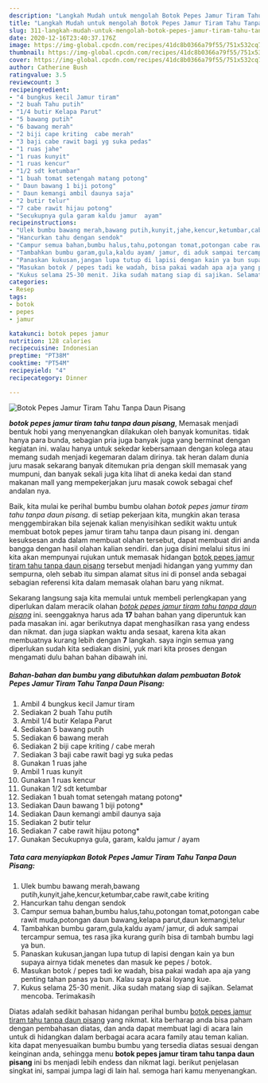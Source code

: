 ```yaml
---
description: "Langkah Mudah untuk mengolah Botok Pepes Jamur Tiram Tahu Tanpa Daun Pisang yang Enak Banget"
title: "Langkah Mudah untuk mengolah Botok Pepes Jamur Tiram Tahu Tanpa Daun Pisang yang Enak Banget"
slug: 311-langkah-mudah-untuk-mengolah-botok-pepes-jamur-tiram-tahu-tanpa-daun-pisang-yang-enak-banget
date: 2020-12-16T23:40:37.176Z
image: https://img-global.cpcdn.com/recipes/41dc8b0366a79f55/751x532cq70/botok-pepes-jamur-tiram-tahu-tanpa-daun-pisang-foto-resep-utama.jpg
thumbnail: https://img-global.cpcdn.com/recipes/41dc8b0366a79f55/751x532cq70/botok-pepes-jamur-tiram-tahu-tanpa-daun-pisang-foto-resep-utama.jpg
cover: https://img-global.cpcdn.com/recipes/41dc8b0366a79f55/751x532cq70/botok-pepes-jamur-tiram-tahu-tanpa-daun-pisang-foto-resep-utama.jpg
author: Catherine Bush
ratingvalue: 3.5
reviewcount: 3
recipeingredient:
- "4 bungkus kecil Jamur tiram"
- "2 buah Tahu putih"
- "1/4 butir Kelapa Parut"
- "5 bawang putih"
- "6 bawang merah"
- "2 biji cape kriting  cabe merah"
- "3 baji cabe rawit bagi yg suka pedas"
- "1 ruas jahe"
- "1 ruas kunyit"
- "1 ruas kencur"
- "1/2 sdt ketumbar"
- "1 buah tomat setengah matang potong"
- " Daun bawang 1 biji potong"
- " Daun kemangi ambil daunya saja"
- "2 butir telur"
- "7 cabe rawit hijau potong"
- "Secukupnya gula garam kaldu jamur  ayam"
recipeinstructions:
- "Ulek bumbu bawang merah,bawang putih,kunyit,jahe,kencur,ketumbar,cabe rawit,cabe kriting"
- "Hancurkan tahu dengan sendok"
- "Campur semua bahan,bumbu halus,tahu,potongan tomat,potongan cabe rawit muda,potongan daun bawang,kelapa parut,daun kemangi,telur"
- "Tambahkan bumbu garam,gula,kaldu ayam/ jamur, di aduk sampai tercampur semua, tes rasa jika kurang gurih bisa di tambah bumbu lagi ya bun."
- "Panaskan kukusan,jangan lupa tutup di lapisi dengan kain ya bun supaya airnya tidak menetes dan masuk ke pepes / botok."
- "Masukan botok / pepes tadi ke wadah, bisa pakai wadah apa aja yang penting tahan panas ya bun. Kalau saya pakai loyang kue."
- "Kukus selama 25-30 menit. Jika sudah matang siap di sajikan. Selamat mencoba. Terimakasih"
categories:
- Resep
tags:
- botok
- pepes
- jamur

katakunci: botok pepes jamur 
nutrition: 128 calories
recipecuisine: Indonesian
preptime: "PT38M"
cooktime: "PT54M"
recipeyield: "4"
recipecategory: Dinner

---
```



![Botok Pepes Jamur Tiram Tahu Tanpa Daun Pisang](https://img-global.cpcdn.com/recipes/41dc8b0366a79f55/751x532cq70/botok-pepes-jamur-tiram-tahu-tanpa-daun-pisang-foto-resep-utama.jpg)

<b><i>botok pepes jamur tiram tahu tanpa daun pisang</i></b>, Memasak menjadi bentuk hobi yang menyenangkan dilakukan oleh banyak komunitas. tidak hanya para bunda, sebagian pria juga banyak juga yang berminat dengan kegiatan ini. walau hanya untuk sekedar kebersamaan dengan kolega atau memang sudah menjadi kegemaran dalam dirinya. tak heran dalam dunia juru masak sekarang banyak ditemukan pria dengan skill memasak yang mumpuni, dan banyak sekali juga kita lihat di aneka kedai dan stand makanan mall yang mempekerjakan juru masak cowok sebagai chef andalan nya.

Baik, kita mulai ke perihal bumbu bumbu olahan <i>botok pepes jamur tiram tahu tanpa daun pisang</i>. di setiap pekerjaan kita, mungkin akan terasa menggembirakan bila sejenak kalian menyisihkan sedikit waktu untuk membuat botok pepes jamur tiram tahu tanpa daun pisang ini. dengan kesuksesan anda dalam membuat olahan tersebut, dapat membuat diri anda bangga dengan hasil olahan kalian sendiri. dan juga disini melalui situs ini kita akan mempunyai rujukan untuk memasak hidangan <u>botok pepes jamur tiram tahu tanpa daun pisang</u> tersebut menjadi hidangan yang yummy dan sempurna, oleh sebab itu simpan alamat situs ini di ponsel anda sebagai sebagian referensi kita dalam memasak olahan baru yang nikmat.




Sekarang langsung saja kita memulai untuk membeli perlengkapan yang diperlukan dalam meracik olahan <u><i>botok pepes jamur tiram tahu tanpa daun pisang</i></u> ini. seenggaknya harus ada <b>17</b> bahan bahan yang diperuntuk kan pada masakan ini. agar berikutnya dapat menghasilkan rasa yang endess dan nikmat. dan juga siapkan waktu anda sesaat, karena kita akan membuatnya kurang lebih dengan <b>7</b> langkah. saya ingin semua yang diperlukan sudah kita sediakan disini, yuk mari kita proses dengan mengamati dulu bahan bahan dibawah ini.

<!--inarticleads1-->

##### Bahan-bahan dan bumbu yang dibutuhkan dalam pembuatan Botok Pepes Jamur Tiram Tahu Tanpa Daun Pisang:

1. Ambil 4 bungkus kecil Jamur tiram
1. Sediakan 2 buah Tahu putih
1. Ambil 1/4 butir Kelapa Parut
1. Sediakan 5 bawang putih
1. Sediakan 6 bawang merah
1. Sediakan 2 biji cape kriting / cabe merah
1. Sediakan 3 baji cabe rawit bagi yg suka pedas
1. Gunakan 1 ruas jahe
1. Ambil 1 ruas kunyit
1. Gunakan 1 ruas kencur
1. Gunakan 1/2 sdt ketumbar
1. Sediakan 1 buah tomat setengah matang potong*
1. Sediakan  Daun bawang 1 biji potong*
1. Sediakan  Daun kemangi ambil daunya saja
1. Sediakan 2 butir telur
1. Sediakan 7 cabe rawit hijau potong*
1. Gunakan Secukupnya gula, garam, kaldu jamur / ayam




<!--inarticleads2-->

##### Tata cara menyiapkan Botok Pepes Jamur Tiram Tahu Tanpa Daun Pisang:

1. Ulek bumbu bawang merah,bawang putih,kunyit,jahe,kencur,ketumbar,cabe rawit,cabe kriting
1. Hancurkan tahu dengan sendok
1. Campur semua bahan,bumbu halus,tahu,potongan tomat,potongan cabe rawit muda,potongan daun bawang,kelapa parut,daun kemangi,telur
1. Tambahkan bumbu garam,gula,kaldu ayam/ jamur, di aduk sampai tercampur semua, tes rasa jika kurang gurih bisa di tambah bumbu lagi ya bun.
1. Panaskan kukusan,jangan lupa tutup di lapisi dengan kain ya bun supaya airnya tidak menetes dan masuk ke pepes / botok.
1. Masukan botok / pepes tadi ke wadah, bisa pakai wadah apa aja yang penting tahan panas ya bun. Kalau saya pakai loyang kue.
1. Kukus selama 25-30 menit. Jika sudah matang siap di sajikan. Selamat mencoba. Terimakasih




Diatas adalah sedikit bahasan hidangan perihal bumbu <u>botok pepes jamur tiram tahu tanpa daun pisang</u> yang nikmat. kita berharap anda bisa paham dengan pembahasan diatas, dan anda dapat membuat lagi di acara lain untuk di hidangkan dalam berbagai acara acara family atau teman kalian. kita dapat menyesuaikan bumbu bumbu yang tersedia diatas sesuai dengan keinginan anda, sehingga menu <b>botok pepes jamur tiram tahu tanpa daun pisang</b> ini bs menjadi lebih endess dan nikmat lagi. berikut penjelasan singkat ini, sampai jumpa lagi di lain hal. semoga hari kamu menyenangkan.
